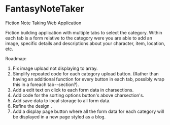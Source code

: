 # FantasyNoteTaker
Fiction Note Taking Web Application


Fiction building application with multiple tabs to select the category. Within each tab is a form relative to the category were you are able to add an image, specific details and descriptions about your character, item, location, etc. 


Roadmap:

1. Fix image upload not displaying to array.
2. Simplify repeated code for each category upload button. (Rather than having an additional function for every button in each tab, possibly wrap this in a foreach tab--section?).
3. Add a edit text on click to each form data in charsections.
4. Add code for the sorting options button's above charsection's.
5. Add save data to local storage to all form data.
6. Refine the design .
7. Add a display page button where all the form data for each category will be displayed in a new page styled as a blog.
